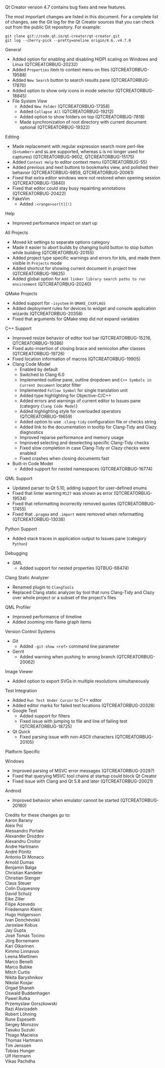 Qt Creator version 4.7 contains bug fixes and new features.

The most important changes are listed in this document. For a complete
list of changes, see the Git log for the Qt Creator sources that
you can check out from the public Git repository. For example:

    git clone git://code.qt.io/qt-creator/qt-creator.git
    git log --cherry-pick --pretty=oneline origin/4.6..v4.7.0

General

* Added option for enabling and disabling HiDPI scaling on Windows and Linux
  (QTCREATORBUG-20232)
* Added `Properties` item to context menu on files (QTCREATORBUG-19588)
* Added `New Search` button to search results pane (QTCREATORBUG-17870)
* Added option to show only icons in mode selector (QTCREATORBUG-18845)
* File System View
    * Added `New Folder` (QTCREATORBUG-17358)
    * Added `Collapse All` (QTCREATORBUG-19212)
    * Added option to show folders on top (QTCREATORBUG-7818)
    * Made synchronization of root directory with current document optional
      (QTCREATORBUG-19322)

Editing

* Made replacement with regular expression search more perl-like (`$<number>`
  and `$&` are supported, whereas `&` is no longer used for captures)
  (QTCREATORBUG-9602, QTCREATORBUG-15175)
* Added `Context Help` to editor context menu (QTCREATORBUG-55)
* Added previous and next buttons to bookmarks view, and polished their
  behavior (QTCREATORBUG-9859, QTCREATORBUG-20061)
* Fixed that extra editor windows were not restored when opening session
  (QTCREATORBUG-13840)
* Fixed that editor could stay busy repainting annotations (QTCREATORBUG-20422)
* FakeVim
    * Added `:<range>sor[t][!]`

Help

* Improved performance impact on start up

All Projects

* Moved kit settings to separate options category
* Made it easier to abort builds by changing build button to stop button while
  building (QTCREATORBUG-20155)
* Added project type specific warnings and errors for kits, and made them
  visible in `Projects` mode
* Added shortcut for showing current document in project tree
  (QTCREATORBUG-19625)
* Added global option for `Add linker library search paths to run environment`
  (QTCREATORBUG-20240)

QMake Projects

* Added support for `-isystem` in `QMAKE_CXXFLAGS`
* Added deployment rules for devices to widget and console application wizards
  (QTCREATORBUG-20358)
* Fixed that arguments for QMake step did not expand variables

C++ Support

* Improved resize behavior of editor tool bar
  (QTCREATORBUG-15218, QTCREATORBUG-19386)
* Fixed auto-insertion of closing brace and semicolon after classes
  (QTCREATORBUG-19726)
* Fixed location information of macros (QTCREATORBUG-19905)
* Clang Code Model
    * Enabled by default
    * Switched to Clang 6.0
    * Implemented outline pane, outline dropdown and
      `C++ Symbols in Current Document` locator filter
    * Implemented `Follow Symbol` for single translation unit
    * Added type highlighting for Objective-C/C++
    * Added errors and warnings of current editor to Issues pane
      (category `Clang Code Model`)
    * Added highlighting style for overloaded operators (QTCREATORBUG-19659)
    * Added option to use `.clang-tidy` configuration file or checks string
    * Added link to the documentation in tooltip for Clang-Tidy and Clazy
      diagnostics
    * Improved reparse performance and memory usage
    * Improved selecting and deselecting specific Clang-Tidy checks
    * Fixed slow completion in case Clang-Tidy or Clazy checks were enabled
    * Fixed crashes when closing documents fast
* Built-in Code Model
    * Added support for nested namespaces (QTCREATORBUG-16774)

QML Support

* Updated parser to Qt 5.10, adding support for user-defined enums
* Fixed that linter warning `M127` was shown as error (QTCREATORBUG-19534)
* Fixed that reformatting incorrectly removed quotes (QTCREATORBUG-17455)
* Fixed that `.pragma` and `.import` were removed when reformatting
  (QTCREATORBUG-13038)

Python Support

* Added stack traces in application output to Issues pane (category `Python`)

Debugging

* QML
    * Added support for nested properties (QTBUG-68474)

Clang Static Analyzer

* Renamed plugin to `ClangTools`
* Replaced Clang static analyzer by tool that runs Clang-Tidy and Clazy over
  whole project or a subset of the project's files

QML Profiler

* Improved performance of timeline
* Added zooming into flame graph items

Version Control Systems

* Git
    * Added `-git-show <ref>` command line parameter
* Gerrit
    * Added warning when pushing to wrong branch (QTCREATORBUG-20062)

Image Viewer

* Added option to export SVGs in multiple resolutions simultaneously

Test Integration

* Added `Run Test Under Cursor` to C++ editor
* Added editor marks for failed test locations (QTCREATORBUG-20328)
* Google Test
    * Added support for filters
    * Fixed issue with jumping to file and line of failing test
      (QTCREATORBUG-18725)
* Qt Quick
    * Fixed parsing issue with non-ASCII characters (QTCREATORBUG-20105)

Platform Specific

Windows

* Improved parsing of MSVC error messages (QTCREATORBUG-20297)
* Fixed that querying MSVC tool chains at startup could block Qt Creator
* Fixed issue with Clang and Qt 5.8 and later (QTCREATORBUG-20021)

Android

* Improved behavior when emulator cannot be started (QTCREATORBUG-20160)

Credits for these changes go to:  
Aaron Barany  
Aleix Pol  
Alessandro Portale  
Alexander Drozdov  
Alexandru Croitor  
Andre Hartmann  
André Pönitz  
Antonio Di Monaco  
Arnold Dumas  
Benjamin Balga  
Christian Kandeler  
Christian Stenger  
Claus Steuer  
Colin Duquesnoy  
David Schulz  
Eike Ziller  
Filipe Azevedo  
Friedemann Kleint  
Hugo Holgersson  
Ivan Donchevskii  
Jaroslaw Kobus  
Jay Gupta  
José Tomás Tocino  
Jörg Bornemann  
Kari Oikarinen  
Kimmo Linnavuo  
Leena Miettinen  
Marco Benelli  
Marco Bubke  
Mitch Curtis  
Nikita Baryshnikov  
Nikolai Kosjar  
Orgad Shaneh  
Oswald Buddenhagen  
Pawel Rutka  
Przemyslaw Gorszkowski  
Razi Alavizadeh  
Robert Löhning  
Rune Espeseth  
Sergey Morozov  
Tasuku Suzuki  
Thiago Macieira  
Thomas Hartmann  
Tim Jenssen  
Tobias Hunger  
Ulf Hermann  
Vikas Pachdha  
